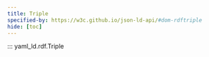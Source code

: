 ```yaml
---
title: Triple
specified-by: https://w3c.github.io/json-ld-api/#dom-rdftriple
hide: [toc]
---
```


::: yaml_ld.rdf.Triple

